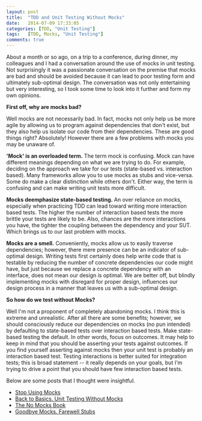 ```yaml
---
layout: post
title:  "TDD and Unit Testing Without Mocks"
date:   2014-07-09 17:33:05
categories: [TDD, "Unit Testing"]
tags: 	[TDD, Mocks, "Unit Testing"]
comments: true
---
```


About a month or so ago, on a trip to a conference, during dinner, my colleagues and I had a conversation around the use of mocks in unit testing. Not surprisingly it was a passionate conversation on the premise that mocks are bad and should be avoided because it can lead to poor testing form and ultimately sub-optimal design. The conversation was not only entertaining but very interesting, so I took some time to look into it further and form my own opinions.

**First off, why are mocks bad?**

Well mocks are not necessarily bad. In fact, mocks not only help us be more agile by allowing us to program against dependencies that don't exist, but they also help us isolate our code from their dependencies. These are good things right? Absolutely! However there are a few problems with mocks you may be unaware of.

**'Mock' is an overloaded term.**
The term mock is confusing. Mock can have different meanings depending on what we are trying to do. For example, deciding on the approach we take for our tests (state-based vs. interaction based). Many frameworks allow you to use mocks as stubs and vice-versa. Some do make a clear distinction while others don't. Either way, the term is confusing and can make writing unit tests more difficult.

**Mocks deemphasize state-based testing.**
An over reliance on mocks, especially when practicing TDD can lead toward writing more interaction based tests. The higher the number of interaction based tests the more brittle your tests are likely to be. Also, chances are the more interactions you have, the tighter the coupling between the dependency and your SUT. Which brings us to our last problem with mocks.

**Mocks are a smell.**
Conveniently, mocks allow us to easily traverse dependencies; however, there mere presence can be an indicator of sub-optimal design. Writing tests first certainly does help write code that is testable by reducing the number of concrete dependencies our code might have, but just because we replace a concrete dependency with an interface, does not mean our design is optimal. We are better off, but blindly implementing mocks with disregard for proper design, influences our design process in a manner that leaves us with a sub-optimal design. 

**So how do we test without Mocks?**

Well I'm not a proponent of completely abandoning mocks. I think this is extreme and unrealistic. After all there are some benefits; however, we should consciously reduce our dependencies on mocks (no pun intended) by defaulting to state-based tests over interaction based tests. Make state-based testing the default. In other words, focus on outcomes. It may help to keep in mind that you should be asserting your tests against outcomes. If you find yourself asserting against mocks then your unit test is probably an interaction based test. Testing interactions is better suited for integration tests; this is broad statement -- it really depends on your goals, but I'm trying to drive a point that you should have few interaction based tests.

Below are some posts that I thought were insightful.

* [Stop Using Mocks](http://openmymind.net/2011/3/23/Stop-Using-Mocks/)
* [Back to Basics. Unit Testing Without Mocks](http://simpleprogrammer.com/2011/01/23/back-to-basics-unit-testing-without-mocks/)
* [The No Mocks Book](http://arlobelshee.com/the-no-mocks-book/)
* [Goodbye Mocks. Farewell Stubs](http://osherove.com/blog/2008/9/20/goodbye-mocks-farewell-stubs.html)
